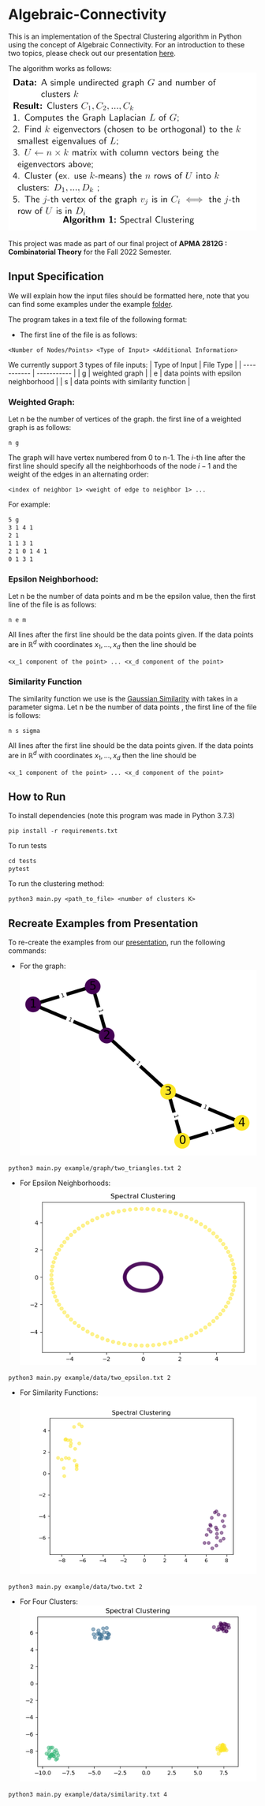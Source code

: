 # Algebraic-Connectivity

This is an implementation of the Spectral Clustering algorithm in Python using the concept of Algebraic Connectivity. For an introduction to these two topics, please check out our presentation [here](presentation/presentation.pdf).<br />

The algorithm works as follows:
![alt text](image.png)

This project was made as part of our final project of **APMA 2812G : Combinatorial Theory** for the Fall 2022 Semester.
## Input Specification
We will explain how the input files should be formatted here, note that you can find some examples under the example [folder](example/). <br/>

The program takes in a text file of the following format:
- The first line of the file is as follows:
```
<Number of Nodes/Points> <Type of Input> <Additional Information>
```
We currently support 3 types of file inputs:
| Type of Input      | File Type |
| ----------- | ----------- |
| g | weighted graph       |
| e |   data points with epsilon neighborhood   |
| s | data points with similarity function |
### Weighted Graph:
Let n be the number of vertices of the graph. the first line of a weighted graph is as follows:
```
n g
```
The graph will have vertex numbered from 0 to n-1. The $i$-th line after the first line should specify all the neighborhoods of the node $i-1$ and the weight of the edges in an alternating order:
```
<index of neighbor 1> <weight of edge to neighbor 1> ...
```
For example:
```
5 g
3 1 4 1
2 1
1 1 3 1
2 1 0 1 4 1
0 1 3 1
```
### Epsilon Neighborhood:
Let n be the number of data points and m be the epsilon value, then the first line of the file is as follows:
```
n e m
```
All lines after the first line should be the data points given. If the data points are in $\mathbb{R}^d$ with coordinates $x_1, ..., x_d$ then the line should be
```
<x_1 component of the point> ... <x_d component of the point>
```

### Similarity Function
The similarity function we use is the [Gaussian Similarity](https://en.wikipedia.org/wiki/Similarity_measure) with takes in a parameter sigma. Let n be the number of data points , the first line of the file is follows:
```
n s sigma
```
All lines after the first line should be the data points given. If the data points are in $\mathbb{R}^d$ with coordinates $x_1, ..., x_d$ then the line should be
```
<x_1 component of the point> ... <x_d component of the point>
```
## How to Run
To install dependencies (note this program was made in Python 3.7.3)
```
pip install -r requirements.txt
```
To run tests
```
cd tests
pytest
```
To run the clustering method:
```
python3 main.py <path_to_file> <number of clusters K>
```
## Recreate Examples from Presentation
To re-create the examples from our [presentation](presentation/presentation.pdf), run the following commands:
- For the graph: <br/>
![alt text](presentation/graphics/g.png)
```
python3 main.py example/graph/two_triangles.txt 2
```
- For Epsilon Neighborhoods: <br/>
![alt text](presentation/graphics/e.png)
```
python3 main.py example/data/two_epsilon.txt 2
```
- For Similarity Functions: <br/>
![alt text](presentation/graphics/Figure_1.png)
```
python3 main.py example/data/two.txt 2
```
- For Four Clusters: <br/>
![alt text](presentation/graphics/sym.png)
```
python3 main.py example/data/similarity.txt 4
```
